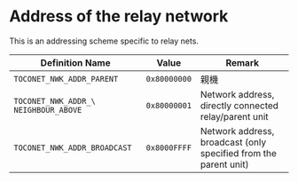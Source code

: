 # Address of the relay network

This is an addressing scheme specific to relay nets.

| Definition Name                      | Value        | Remark                                                           |
| ------------------------------------ | ------------ | ---------------------------------------------------------------- |
| `TOCONET_NWK_ADDR_PARENT`            | `0x80000000` | 親機                                                               |
| `TOCONET_NWK_ADDR_\ NEIGHBOUR_ABOVE` | `0x80000001` | Network address, directly connected relay/parent unit            |
| `TOCONET_NWK_ADDR_BROADCAST`         | `0x8000FFFF` | Network address, broadcast (only specified from the parent unit) |
